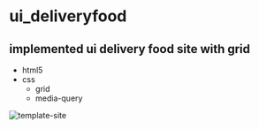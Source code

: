 # ui_deliveryfood

## implemented ui delivery food site with grid

* html5
* css
  * grid 
  * media-query

![template-site](https://user-images.githubusercontent.com/92257857/233777777-69b46ab4-2760-4fac-a35c-3493654c1fb7.gif)
